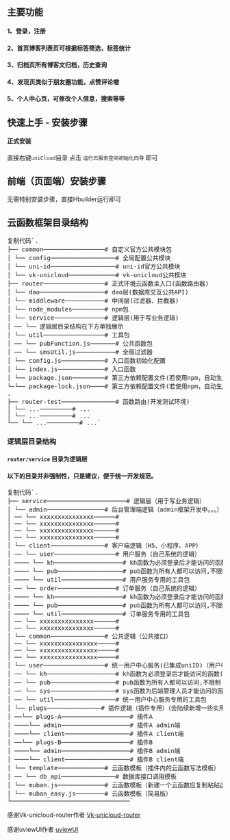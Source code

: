 ## 主要功能

#### 1、登录，注册

#### 2、首页博客列表页可根据标签筛选，标签统计

#### 3、归档页所有博客文归档，历史查询

#### 4、发现页类似于朋友圈功能，点赞评论嗷

#### 5、个人中心页，可修改个人信息，搜索等等

## 快速上手 - 安装步骤

#### 正式安装

直接右键`uniCloud`目录 点击 `运行云服务空间初始化向导` 即可

## 前端（页面端）安装步骤

无需特别安装步骤，直接Hbuilder运行即可

## 云函数框架目录结构

<pre><a class="btn" data-clipboard-snippet="" data-toggle="popover" data-placement="bottom" data-content="" data-original-title="" title="">复制代码</a>`.
├── common─────────────────<span class="hljs-meta"># 自定义官方公共模块包</span>
│ └── config──────────────────<span class="hljs-meta"># 全局配置公共模块</span>
│ └── uni-id──────────────────<span class="hljs-meta"># uni-id官方公共模块</span>
│ └── vk-unicloud─────────────<span class="hljs-meta"># vk-unicloud公共模块</span>
├── router─────────────────<span class="hljs-meta"># 正式环境云函数主入口(函数路由器)</span>
│ └── dao──────────────────<span class="hljs-meta"># dao层(数据库交互公共API)</span>
│ └── middleware───────────<span class="hljs-meta"># 中间层(过滤器、拦截器)</span>
│ └── node_modules─────────<span class="hljs-meta"># npm包</span>
│ └── service──────────────<span class="hljs-meta"># 逻辑层(用于写业务逻辑)</span>
│ ── └── 逻辑层目录结构在下方单独展示
│ └── util─────────────────<span class="hljs-meta"># 工具包</span>
│ ── └── pubFunction.js───────<span class="hljs-meta"># 公共函数包</span>
│ ── └── smsUtil.js───────────<span class="hljs-meta"># 全局过滤器</span>
│ └── config.js────────────<span class="hljs-meta"># 入口函数初始化配置</span>
│ └── index.js─────────────<span class="hljs-meta"># 入口函数</span>
│ └── package.json─────────<span class="hljs-meta"># 第三方依赖配置文件(若使用npm，自动生成)</span>
└─└── package-<span class="hljs-keyword">lock</span>.json────<span class="hljs-meta"># 第三方依赖配置文件(若使用npm，自动生成)</span>
.
├── router-test───────────────<span class="hljs-meta"># 函数路由(开发测试环境)</span>
│ └── ...─────────<span class="hljs-meta"># ...</span>
│ └── ...─────────<span class="hljs-meta"># ...</span>
└── └── ...─────────<span class="hljs-meta"># ...</span>`</pre>

### 逻辑层目录结构

#### `router/service` 目录为逻辑层

#### 以下的目录并非强制性，只是建议，便于统一开发规范。

<pre><a class="btn" data-clipboard-snippet="" data-toggle="popover" data-placement="bottom" data-content="" data-original-title="" title="">复制代码</a>`.
├── service──────────────────────<span class="hljs-comment"># 逻辑层（用于写业务逻辑）</span>
│ └── admin────────────────<span class="hljs-comment"># 后台管理端逻辑（admin框架开发中。。。）</span>
│ ── └── xxxxxxxxxxxxxxx──────<span class="hljs-comment"># </span>
│ ── └── xxxxxxxxxxxxxxx──────<span class="hljs-comment"># </span>
│ ── └── xxxxxxxxxxxxxxx──────<span class="hljs-comment"># </span>
│ ── └── xxxxxxxxxxxxxxx──────<span class="hljs-comment"># </span>
│ └── client───────────────<span class="hljs-comment"># 客户端逻辑（H5、小程序、APP）</span>
│ ── └── user─────────────────<span class="hljs-comment"># 用户服务（自己系统的逻辑）</span>
│ ──── └── kh───────────────────<span class="hljs-comment"># kh函数为必须登录后才能访问的函数</span>
│ ──── └── pub──────────────────<span class="hljs-comment"># pub函数为所有人都可以访问,不限制</span>
│ ──── └── util─────────────────<span class="hljs-comment"># 用户服务专用的工具包</span>
│ ── └── order────────────────<span class="hljs-comment"># 订单服务（自己系统的逻辑）</span>
│ ──── └── kh───────────────────<span class="hljs-comment"># kh函数为必须登录后才能访问的函数</span>
│ ──── └── pub──────────────────<span class="hljs-comment"># pub函数为所有人都可以访问,不限制</span>
│ ──── └── util─────────────────<span class="hljs-comment"># 订单服务专用的工具包</span>
│ ── └── xxxxxxxxxxxxxxx──────<span class="hljs-comment"># </span>
│ ── └── xxxxxxxxxxxxxxx──────<span class="hljs-comment"># </span>
│ └── common───────────────<span class="hljs-comment"># 公共逻辑（公共接口）</span>
│ ── └── xxxxxxxxxxxxxxxx─────<span class="hljs-comment"># </span>
│ ── └── xxxxxxxxxxxxxxxx─────<span class="hljs-comment"># </span>
│ ── └── xxxxxxxxxxxxxxxx─────<span class="hljs-comment"># </span>
│ └── user─────────────────<span class="hljs-comment"># 统一用户中心服务(已集成uniID)（用户中心作为核心，且为了方便插件升级,故与admin和client平级）</span>
│ ── └── kh───────────────────<span class="hljs-comment"># kh函数为必须登录后才能访问的函数(客户端用户)</span>
│ ── └── pub──────────────────<span class="hljs-comment"># pub函数为所有人都可以访问,不限制</span>
│ ── └── sys──────────────────<span class="hljs-comment"># sys函数为后端管理人员才能访问的函数(商家后台工作人员)</span>
│ ── └── util─────────────────<span class="hljs-comment"># 统一用户中心服务专用的工具包</span>
│ └── plugs───────────────<span class="hljs-comment"># 插件逻辑（插件专用）（会陆续新增一些实用性插件给开发者使用，如微信小程序发送订阅消息等等）</span>
│ ──└── plugs-A───────────────────<span class="hljs-comment"># 插件A</span>
│ ────└── admin───────────────────<span class="hljs-comment"># 插件A admin端</span>
│ ────└── client──────────────────<span class="hljs-comment"># 插件A client端</span>
│ ──└── plugs-B───────────────────<span class="hljs-comment"># 插件B</span>
│ ────└── admin───────────────────<span class="hljs-comment"># 插件B admin端</span>
│ ────└── client──────────────────<span class="hljs-comment"># 插件B client端</span>
│ └── template─────────────<span class="hljs-comment"># 云函数模板（插件内的云函数写法模板）</span>
│ ── └── db_api───────────────<span class="hljs-comment"># 数据库接口调用模板</span>
│ └── muban.js─────────────<span class="hljs-comment"># 云函数模板（新建一个云函数应复制粘贴这个文件）</span>
│ └── muban_easy.js────────<span class="hljs-comment"># 云函数模板（简易版）</span>
└─────────────────────────────────`</pre>

感谢Vk-unicloud-router作者
[Vk-unicloud-router](https://ext.dcloud.net.cn/plugin?id=2204)  

感谢uviewUI作者
[uviewUI](https://ext.dcloud.net.cn/plugin?id=1593)

